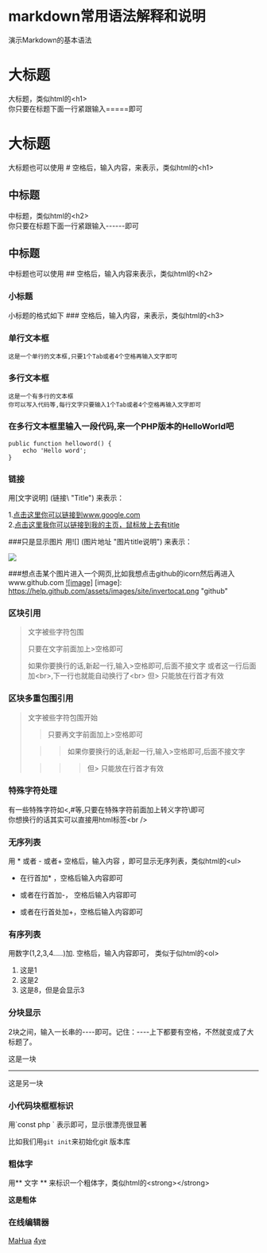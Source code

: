 markdown常用语法解释和说明
============================

演示Markdown的基本语法
  
大标题
===================================
  大标题，类似html的\<h1\><br />
  你只要在标题下面一行紧跟输入=====即可

# 大标题
  大标题也可以使用 # 空格后，输入内容，来表示，类似html的\<h1\><br />
  
中标题
-----------------------------------
  中标题，类似html的\<h2\><br />
  你只要在标题下面一行紧跟输入------即可

## 中标题
  中标题也可以使用 ## 空格后，输入内容来表示，类似html的\<h2\><br />
  
### 小标题
  小标题的格式如下 ### 空格后，输入内容，来表示，类似html的\<h3\><br />

### 单行文本框
    这是一个单行的文本框,只要1个Tab或者4个空格再输入文字即可
        
### 多行文本框  
    这是一个有多行的文本框
    你可以写入代码等,每行文字只要输入1个Tab或者4个空格再输入文字即可

### 在多行文本框里输入一段代码,来一个PHP版本的HelloWorld吧
    public function helloword() {
        echo 'Hello word';
    }

### 链接
   用\[文字说明\] \(链接\ "Title") 来表示：
	
1.[点击这里你可以链接到www.google.com](http://www.google.com)<br />
2.[点击这里我你可以链接到我的主页，鼠标放上去有title](http://iyanyi.com "我的主页")<br />

###只是显示图片
   用\!\[\] \(图片地址 "图片title说明"\) 来表示：
   
![](https://help.github.com/assets/images/site/invertocat.png)

###想点击某个图片进入一个网页,比如我想点击github的icorn然后再进入www.github.com
[![image]](http://www.github.com/)
[image]: https://help.github.com/assets/images/site/invertocat.png "github"

### 区块引用
> 文字被些字符包围
>
> 只要在文字前面加上>空格即可
>
> 如果你要换行的话,新起一行,输入>空格即可,后面不接文字
> 或者这一行后面加\<br\>,下一行也就能自动换行了<br\>
> 但> 只能放在行首才有效

### 区块多重包围引用
> 文字被些字符包围开始
>
> > 只要再文字前面加上>空格即可
>
>  > > 如果你要换行的话,新起一行,输入>空格即可,后面不接文字
>
> > > > 但> 只能放在行首才有效

### 特殊字符处理
有一些特殊字符如<,#等,只要在特殊字符前面加上转义字符\即可<br />
你想换行的话其实可以直接用html标签\<br /\>

### 无序列表
用 \* 或者 \- 或者\+ 空格后，输入内容 ，即可显示无序列表，类似html的\<ul\><br /> 

* 在行首加\* ，空格后输入内容即可
- 或者在行首加\-， 空格后输入内容即可
+ 或者在行首处加\+，空格后输入内容即可

### 有序列表
用数字(1,2,3,4.....)加\. 空格后，输入内容即可， 类似于似html的\<ol\><br /> 

1. 这是1
2. 这是2
3. 这是8，但是会显示3


### 分块显示
2块之间，输入一长串的----即可。记住：----上下都要有空格，不然就变成了大标题了。

这是一块

-------------------------

这是另一块

### 小代码块框框标识
用\`const php \` 表示即可，显示很漂亮很显著

比如我们用`git init`来初始化git 版本库

### 粗体字

用\*\* 文字 \*\* 来标识一个粗体字，类似html的\<strong\>\</strong\><br />

**这是粗体**

### 在线编辑器

[MaHua](http://mahua.jser.me/)
[4ye](http://markdown.4ye.me//)
